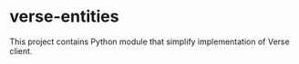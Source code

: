 verse-entities
==============

This project contains Python module that simplify implementation of Verse client.
